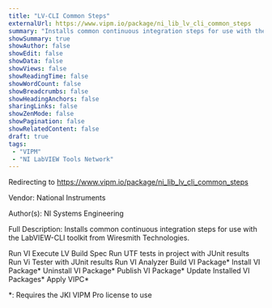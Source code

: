 ```yaml
---
title: "LV-CLI Common Steps"
externalUrl: https://www.vipm.io/package/ni_lib_lv_cli_common_steps
summary: "Installs common continuous integration steps for use with the LabVIEW-CLI toolkit from Wiresmith Technologies."
showSummary: true
showAuthor: false
showEdit: false
showData: false
showViews: false
showReadingTime: false
showWordCount: false
showBreadcrumbs: false
showHeadingAnchors: false
sharingLinks: false
showZenMode: false
showPagination: false
showRelatedContent: false
draft: true
tags:
 - "VIPM"
 - "NI LabVIEW Tools Network"
---
```


Redirecting to https://www.vipm.io/package/ni_lib_lv_cli_common_steps

Vendor: National Instruments

Author(s): NI Systems Engineering
 
Full Description:
Installs common continuous integration steps for use with the LabVIEW-CLI toolkit from Wiresmith Technologies.

Run VI
Execute LV Build Spec
Run UTF tests in project with JUnit results
Run Vi Tester with JUnit results
Run VI Analyzer
Build VI Package*
Install VI Package*
Uninstall VI Package*
Publish VI Package*
Update Installed VI Packages*
Apply VIPC*

*: Requires the JKI VIPM Pro license to use